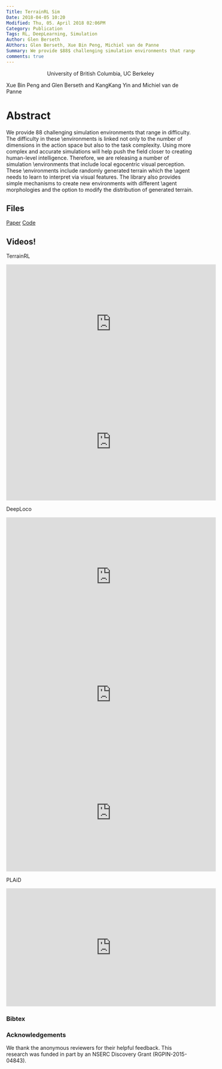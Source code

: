 ```yaml
---
Title: TerrainRL Sim
Date: 2018-04-05 10:20
Modified: Thu, 05. April 2018 02:06PM 
Category: Publication
Tags: RL, DeepLearning, Simulation
Author: Glen Berseth
AUthors: Glen Berseth, Xue Bin Peng, Michiel van de Panne
Summary: We provide $88$ challenging simulation environments that range in difficulty. The difficulty in these \environments is linked not only to the number of dimensions in the action space but also to the task complexity. Using more complex and accurate simulations will help push the field closer to creating human-level intelligence. Therefore, we are releasing a number of simulation \environments that include local egocentric visual perception. These \environments include randomly generated terrain which the \agent needs to learn to interpret via visual features. The library also provides simple mechanisms to create new environments with different \agent morphologies and the option to modify the distribution of generated terrain.
comments: true
---
```


<div align="center">
	<p>	
            University of British Columbia, UC Berkeley
    </p>
</div>

Xue Bin Peng and Glen Berseth and KangKang Yin and Michiel van de Panne

# Abstract

We provide $88$ challenging simulation environments that range in difficulty.
The difficulty in these \environments is linked not only to the number of dimensions in the action space but also to the task complexity.
Using more complex and accurate simulations will help push the field closer to creating human-level intelligence.
Therefore, we are releasing a number of simulation \environments that include local egocentric visual perception.
These \environments include randomly generated terrain which the \agent needs to learn to interpret via visual features.
The library also provides simple mechanisms to create new environments with different \agent morphologies and the option to modify the distribution of generated terrain.


## Files

[Paper](/~gberseth/~gberseth/projects/TerrainRLSim/paper.pdf)
[Code](https://github.com/UBCMOCCA/TerrainRLSim)

## Videos!

TerrainRL

<iframe width="560" height="315" src="https://www.youtube.com/embed/KPfzRSBzNX4" frameborder="0" allowfullscreen></iframe>
<br>
<iframe width="560" height="315" src="https://www.youtube.com/embed/A0BmHoujP9k" frameborder="0" allowfullscreen></iframe>
								
DeepLoco

<iframe width="560" height="315" src="https://www.youtube.com/embed/G4lT9CLyCNw" frameborder="0" allowfullscreen></iframe>
<iframe width="560" height="315" src="https://www.youtube.com/embed/hd1yvLWm6oA" frameborder="0" allowfullscreen></iframe>
<iframe width="560" height="315" src="https://www.youtube.com/embed/x-HrYko_MRU" frameborder="0" allowfullscreen></iframe>

PLAiD

<iframe width="560" height="315" src="https://www.youtube.com/embed/_DjHbHCXGk0" frameborder="0" ></iframe>

### Bibtex

### Acknowledgements

We thank the anonymous reviewers for their helpful feedback. This research was funded in part by an NSERC Discovery Grant (RGPIN-2015-04843).

